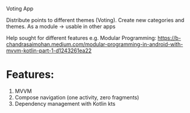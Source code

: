 Voting App 

Distribute points to different themes (Voting).
Create new categories and themes.
As a module -> usable in other apps

Help sought for different features e.g. Modular Programming:
https://b-chandrasaimohan.medium.com/modular-programming-in-android-with-mvvm-kotlin-part-1-d1243261ea22

# Features:
1. MVVM
1. Compose navigation (one activity, zero fragments)
1. Dependency management with Kotlin kts




